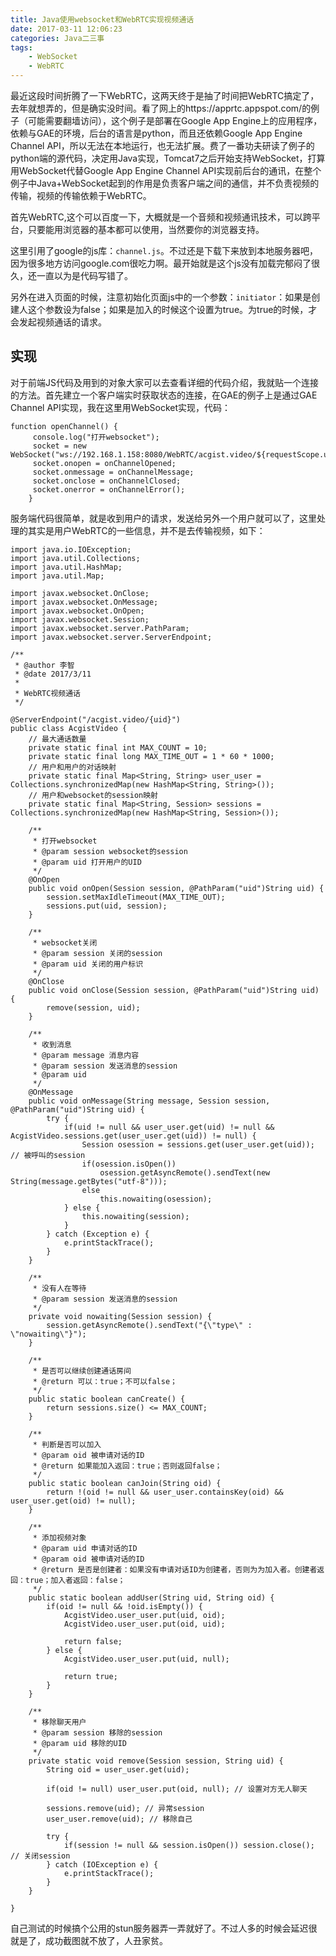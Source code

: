```yaml
---
title: Java使用websocket和WebRTC实现视频通话
date: 2017-03-11 12:06:23
categories: Java二三事
tags:
	- WebSocket
	- WebRTC
---
```

最近这段时间折腾了一下WebRTC，这两天终于是抽了时间把WebRTC搞定了，去年就想弄的，但是确实没时间。看了网上的https://apprtc.appspot.com/的例子（可能需要翻墙访问），这个例子是部署在Google App Engine上的应用程序，依赖与GAE的环境，后台的语言是python，而且还依赖Google App Engine Channel API，所以无法在本地运行，也无法扩展。费了一番功夫研读了例子的python端的源代码，决定用Java实现，Tomcat7之后开始支持WebSocket，打算用WebSocket代替Google App Engine Channel API实现前后台的通讯，在整个例子中Java+WebSocket起到的作用是负责客户端之间的通信，并不负责视频的传输，视频的传输依赖于WebRTC。 
<!--more-->

首先WebRTC,这个可以百度一下，大概就是一个音频和视频通讯技术，可以跨平台，只要能用浏览器的基本都可以使用，当然要你的浏览器支持。
  
这里引用了google的js库：<code>channel.js</code>。不过还是下载下来放到本地服务器吧，因为很多地方访问google.com很吃力啊。最开始就是这个js没有加载完郁闷了很久，还一直以为是代码写错了。

另外在进入页面的时候，注意初始化页面js中的一个参数：<code>initiator</code>：如果是创建人这个参数设为false；如果是加入的时候这个设置为true。为true的时候，才会发起视频通话的请求。

**<h2>实现</h2>**

对于前端JS代码及用到的对象大家可以去查看详细的代码介绍，我就贴一个连接的方法。首先建立一个客户端实时获取状态的连接，在GAE的例子上是通过GAE Channel API实现，我在这里用WebSocket实现，代码：

```
function openChannel() {  
     console.log("打开websocket");
     socket = new WebSocket("ws://192.168.1.158:8080/WebRTC/acgist.video/${requestScope.uid}");				
	 socket.onopen = onChannelOpened;
	 socket.onmessage = onChannelMessage;
	 socket.onclose = onChannelClosed;  
	 socket.onerror = onChannelError();
    }  
```

服务端代码很简单，就是收到用户的请求，发送给另外一个用户就可以了，这里处理的其实是用户WebRTC的一些信息，并不是去传输视频，如下：

```
import java.io.IOException;
import java.util.Collections;
import java.util.HashMap;
import java.util.Map;
 
import javax.websocket.OnClose;
import javax.websocket.OnMessage;
import javax.websocket.OnOpen;
import javax.websocket.Session;
import javax.websocket.server.PathParam;
import javax.websocket.server.ServerEndpoint;

/**
 * @author 李智
 * @date 2017/3/11
 *
 * WebRTC视频通话
 */
 
@ServerEndpoint("/acgist.video/{uid}")
public class AcgistVideo {
    // 最大通话数量
    private static final int MAX_COUNT = 10;
    private static final long MAX_TIME_OUT = 1 * 60 * 1000;
    // 用户和用户的对话映射
    private static final Map<String, String> user_user = Collections.synchronizedMap(new HashMap<String, String>()); 
    // 用户和websocket的session映射
    private static final Map<String, Session> sessions = Collections.synchronizedMap(new HashMap<String, Session>());
     
    /**
     * 打开websocket
     * @param session websocket的session
     * @param uid 打开用户的UID
     */
    @OnOpen
    public void onOpen(Session session, @PathParam("uid")String uid) {
        session.setMaxIdleTimeout(MAX_TIME_OUT);
        sessions.put(uid, session);
    }
 
    /**
     * websocket关闭
     * @param session 关闭的session
     * @param uid 关闭的用户标识
     */
    @OnClose
    public void onClose(Session session, @PathParam("uid")String uid) {
        remove(session, uid);
    }
 
    /**
     * 收到消息
     * @param message 消息内容
     * @param session 发送消息的session
     * @param uid
     */
    @OnMessage
    public void onMessage(String message, Session session, @PathParam("uid")String uid) {
        try {
            if(uid != null && user_user.get(uid) != null && AcgistVideo.sessions.get(user_user.get(uid)) != null) {
                Session osession = sessions.get(user_user.get(uid)); // 被呼叫的session
                if(osession.isOpen())
                    osession.getAsyncRemote().sendText(new String(message.getBytes("utf-8")));
                else
                    this.nowaiting(osession);
            } else {
                this.nowaiting(session);
            }
        } catch (Exception e) {
            e.printStackTrace();
        }
    }
     
    /**
     * 没有人在等待
     * @param session 发送消息的session
     */
    private void nowaiting(Session session) {
        session.getAsyncRemote().sendText("{\"type\" : \"nowaiting\"}");
    }
     
    /**
     * 是否可以继续创建通话房间
     * @return 可以：true；不可以false；
     */
    public static boolean canCreate() {
        return sessions.size() <= MAX_COUNT;
    }
     
    /**
     * 判断是否可以加入
     * @param oid 被申请对话的ID
     * @return 如果能加入返回：true；否则返回false；
     */
    public static boolean canJoin(String oid) {
        return !(oid != null && user_user.containsKey(oid) && user_user.get(oid) != null);
    }
     
    /**
     * 添加视频对象
     * @param uid 申请对话的ID
     * @param oid 被申请对话的ID
     * @return 是否是创建者：如果没有申请对话ID为创建者，否则为为加入者。创建者返回：true；加入者返回：false；
     */
    public static boolean addUser(String uid, String oid) {
        if(oid != null && !oid.isEmpty()) {
            AcgistVideo.user_user.put(uid, oid);
            AcgistVideo.user_user.put(oid, uid);
             
            return false;
        } else {
            AcgistVideo.user_user.put(uid, null);
             
            return true;
        }
    }
     
    /**
     * 移除聊天用户
     * @param session 移除的session
     * @param uid 移除的UID
     */
    private static void remove(Session session, String uid) {
        String oid = user_user.get(uid);
         
        if(oid != null) user_user.put(oid, null); // 设置对方无人聊天
         
        sessions.remove(uid); // 异常session
        user_user.remove(uid); // 移除自己
         
        try {
            if(session != null && session.isOpen()) session.close(); // 关闭session
        } catch (IOException e) {
            e.printStackTrace();
        }
    }
 
}
```

自己测试的时候搞个公用的stun服务器弄一弄就好了。不过人多的时候会延迟很就是了，成功截图就不放了，人丑家贫。